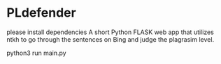 # PLdefender
please install dependencies
A short Python FLASK web app that utilizes ntkh to go through the sentences on Bing and judge the plagrasim level. 

python3 run main.py
